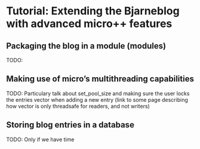 # Tutorial: Extending the Bjarneblog with advanced micro++ features

## Packaging the blog in a module (modules)

TODO:

## Making use of micro’s multithreading capabilities

TODO: Particulary talk about set_pool_size and making sure the user locks the entries vector when adding a new entry (link to some page describing how vector is only threadsafe for readers, and not writers)

## Storing blog entries in a database
TODO: Only if we have time